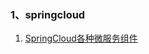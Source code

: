 ### 1、springcloud
1. [SpringCloud各种微服务组件][001]



[001]: https://fgq233.github.io/md/springcloud/001
 
